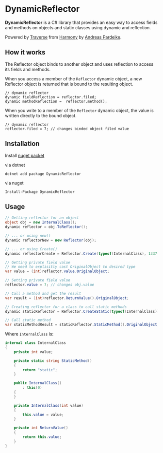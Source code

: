 # DynamicReflector

**DynamicReflector** is a C# library that provides an easy way to access fields and methods on objects and static classes using dynamic and reflection.

Powered by [Traverse](https://github.com/pardeike/Harmony/blob/master/Harmony/Tools/Traverse.cs) from [Harmony](https://github.com/pardeike/Harmony) by [Andreas Pardeike](https://github.com/pardeike).

## How it works
The Reflector object binds to another object and uses reflection to access its fields and methods.

When you access a member of the `Reflector` dynamic object, a new Reflector object is returned that is bound to the resulting object.

```chsarp
// dynamic reflector
dynamic fieldReflection = reflector.filed;
dynamic methodReflection =  reflector.method();
```

When you write to a member of the `Reflector` dynamic object, the value is written directly to the bound object.

```chsarp
// dynamic reflector
reflector.filed = 7; // changes binded object filed value
```

## Installation
Install [nuget packet](https://www.nuget.org/packages/DynamicReflector)

via dotnet
```
dotnet add package DynamicReflector
```

via nuget
```
Install-Package DynamicReflector
```

## Usage

```csharp
// Getting reflector for an object
object obj = new InternalClass();
dynamic reflector = obj.ToReflector();

// ... or using new()
dynamic reflectorNew = new Reflector(obj);

// ... or using Create()
dynamic reflectorCreate = Reflector.Create(typeof(InternalClass), 1337);

// Getting private field value
// We need to explisitly cast OriginalObject to desired type
var value = (int)reflector.value.OriginalObject;

// Setting private field value
reflector.value = 7; // changes obj.value

// Call a method and get the result
var result = (int)reflector.ReturnValue().OriginalObject;

// Creating reflector for a class to call static methods
dynamic staticReflector = Reflector.CreateStatic(typeof(InternalClass));

// Call static method
var staticMethodResult = staticReflector.StaticMethod().OriginalObject;
```

Where `InternalClass` is:
```csharp
internal class InternalClass
{
    private int value;

    private static string StaticMethod()
    {
        return "static";
    }

    public InternalClass() 
        : this(0)
    {
    }

    private InternalClass(int value)
    {
        this.value = value;
    }

    private int ReturnValue()
    {
        return this.value;
    }
}
```